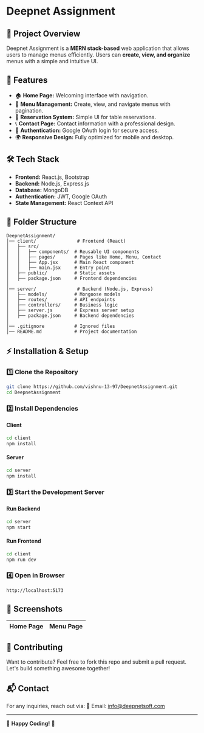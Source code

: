 # Deepnet Assignment

## 📌 Project Overview
Deepnet Assignment is a **MERN stack-based** web application that allows users to manage menus efficiently. Users can **create, view, and organize** menus with a simple and intuitive UI.

## 🚀 Features
- 🏠 **Home Page:** Welcoming interface with navigation.
- 📜 **Menu Management:** Create, view, and navigate menus with pagination.
- 📅 **Reservation System:** Simple UI for table reservations.
- 📞 **Contact Page:** Contact information with a professional design.
- 🔑 **Authentication:** Google OAuth login for secure access.
- 🌍 **Responsive Design:** Fully optimized for mobile and desktop.

## 🛠️ Tech Stack
- **Frontend:** React.js, Bootstrap
- **Backend:** Node.js, Express.js
- **Database:** MongoDB
- **Authentication:** JWT, Google OAuth
- **State Management:** React Context API

## 📂 Folder Structure
```
DeepnetAssignment/
│── client/               # Frontend (React)
│   ├── src/
│   │   ├── components/  # Reusable UI components
│   │   ├── pages/       # Pages like Home, Menu, Contact
│   │   ├── App.jsx      # Main React component
│   │   ├── main.jsx     # Entry point
│   ├── public/          # Static assets
│   ├── package.json     # Frontend dependencies
│
│── server/               # Backend (Node.js, Express)
│   ├── models/          # Mongoose models
│   ├── routes/          # API endpoints
│   ├── controllers/     # Business logic
│   ├── server.js        # Express server setup
│   ├── package.json     # Backend dependencies
│
│── .gitignore           # Ignored files
│── README.md            # Project documentation
```

## ⚡ Installation & Setup
### 1️⃣ Clone the Repository
```sh
git clone https://github.com/vishnu-13-97/DeepnetAssignment.git
cd DeepnetAssignment
```

### 2️⃣ Install Dependencies
#### Client
```sh
cd client
npm install
```
#### Server
```sh
cd server
npm install
```

### 3️⃣ Start the Development Server
#### Run Backend
```sh
cd server
npm start
```
#### Run Frontend
```sh
cd client
npm run dev
```

### 4️⃣ Open in Browser
```
http://localhost:5173
```

## 🌟 Screenshots
| Home Page | Menu Page |
|-----------|----------|


## 🤝 Contributing
Want to contribute? Feel free to fork this repo and submit a pull request. Let's build something awesome together!

## 📬 Contact
For any inquiries, reach out via:
📧 Email: [info@deepnetsoft.com](mailto:info@deepnetsoft.com)

---
🚀 **Happy Coding!** 🎉

